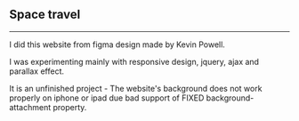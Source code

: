 ## Space travel
---
I did this website from figma design made by Kevin Powell.

I was experimenting mainly with responsive design, jquery, ajax and parallax effect.

It is an unfinished project - The website's background does not work properly on iphone or ipad due bad support of FIXED background-attachment property.
